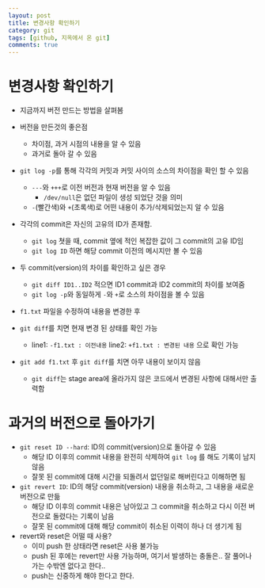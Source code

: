 ```yaml
---
layout: post
title: 변경사항 확인하기
category: git
tags: [github, 지옥에서 온 git]
comments: true
---
```


# 변경사항 확인하기
- 지금까지 버전 만드는 방법을 살펴봄
- 버전을 만든것의 좋은점
  - 차이점, 과거 시점의 내용을 알 수 있음
  - 과거로 돌아 갈 수 있음
  
- `git log -p`를 통해 각각의 커밋과 커밋 사이의 소스의 차이점을 확인 할 수 있음
  - `---`와 `+++`로 이전 버전과 현재 버전을 알 수 있음
    - `/dev/null`은 없던 파일이 생성 되었단 것을 의미
  - `-`(빨간색)와 `+`(초록색)로 어떤 내용이 추가/삭제되었는지 알 수 있음
- 각각의 commit은 자신의 고유의 ID가 존재함.
  - `git log` 쳣을 때, commit 옆에 적인 복잡한 값이 그 commit의 고유 ID임
  - `git log ID` 하면 해당 commit 이전의 메시지만 볼 수 있음
- 두 commit(version)의 차이를 확인하고 싶은 경우
  - `git diff ID1..ID2` 적으면 ID1 commit과 ID2 commit의 차이를 보여줌
  - `git log -p`와 동일하게 `-`와 `+`로 소스의 차이점을 볼 수 있음

- `f1.txt` 파일을 수정하여 내용을 변경한 후
- `git diff`를 치면 현재 변경 된 상태를 확인 가능
  - line1: `-f1.txt : 이전내용` line2: `+f1.txt : 변경된 내용` 으로 확인 가능
- `git add f1.txt` 후 `git diff`를 치면 아무 내용이 보이지 않음
  - `git diff`는 stage area에 올라가지 않은 코드에서 변경된 사항에 대해서만 출력함

# 과거의 버전으로 돌아가기
- `git reset ID --hard`: ID의 commit(version)으로 돌아갈 수 있음
  - 해당 ID 이후의 commit 내용을 완전히 삭제하여 `git log` 를 해도 기록이 남지 않음
  - 잘못 된 commit에 대해 시간을 되돌려서 없던일로 해버린다고 이해하면 됨
- `git revert ID`: ID의 해당 commit(version) 내용을 취소하고, 그 내용을 새로운 버전으로 만듦
  - 해당 ID 이후의 commit 내용은 남아있고 그 commit을 취소하고 다시 이전 버전으로 돌렸다는 기록이 남음
  - 잘못 된 commit에 대해 해당 commit이 취소된 이력이 하나 더 생기게 됨
- revert와 reset은 어떨 때 사용?
  - 이미 push 한 상태라면 reset은 사용 불가능
  - push 된 후에는 revert만 사용 가능하며, 여기서 발생하는 충돌은.. 잘 풀어나가는 수밖엔 없다고 한다..
  - push는 신중하게 해야 한다고 한다.
